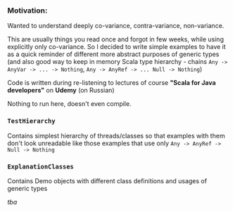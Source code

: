 ### Motivation:

Wanted to understand deeply co-variance, contra-variance, non-variance.

This are usually things you read once and forgot in few weeks, while using explicitly
only co-variance. So I decided to write simple examples to have it as a quick reminder of 
different more abstract purposes of generic types (and also good way to keep in memory Scala 
type hierarchy - chains `Any -> AnyVar -> ... -> Nothing`, `Any -> AnyRef -> ... Null -> Nothing`)

Code is written during re-listening to lectures of course **"Scala for Java developers"** on **Udemy** 
(on Russian)

Nothing to run here, doesn't even compile.

### `TestHierarchy`
Contains simplest hierarchy of threads/classes so that examples with 
them don't look unreadable like those examples that use only
`Any -> AnyRef -> Null -> Nothing`

### `ExplanationClasses`
Contains Demo objects with different class definitions and usages of generic types

_tba_
